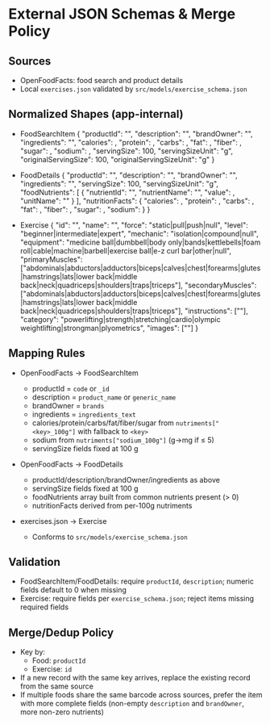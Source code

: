 # External JSON Schemas & Merge Policy

## Sources
- OpenFoodFacts: food search and product details
- Local `exercises.json` validated by `src/models/exercise_schema.json`

## Normalized Shapes (app-internal)
- FoodSearchItem
  {
    "productId": "<string>",
    "description": "<string>",
    "brandOwner": "<string>",
    "ingredients": "<string>",
    "calories": <number>,
    "protein": <number>,
    "carbs": <number>,
    "fat": <number>,
    "fiber": <number>,
    "sugar": <number>,
    "sodium": <number>,
    "servingSize": 100,
    "servingSizeUnit": "g",
    "originalServingSize": 100,
    "originalServingSizeUnit": "g"
  }

- FoodDetails
  {
    "productId": "<string>",
    "description": "<string>",
    "brandOwner": "<string>",
    "ingredients": "<string>",
    "servingSize": 100,
    "servingSizeUnit": "g",
    "foodNutrients": [
      { "nutrientId": "<string>", "nutrientName": "<string>", "value": <number>, "unitName": "<string>" }
    ],
    "nutritionFacts": {
      "calories": <number>,
      "protein": <number>,
      "carbs": <number>,
      "fat": <number>,
      "fiber": <number>,
      "sugar": <number>,
      "sodium": <number>
    }
  }

- Exercise
  {
    "id": "<string>",
    "name": "<string>",
    "force": "static|pull|push|null",
    "level": "beginner|intermediate|expert",
    "mechanic": "isolation|compound|null",
    "equipment": "medicine ball|dumbbell|body only|bands|kettlebells|foam roll|cable|machine|barbell|exercise ball|e-z curl bar|other|null",
    "primaryMuscles": ["abdominals|abductors|adductors|biceps|calves|chest|forearms|glutes|hamstrings|lats|lower back|middle back|neck|quadriceps|shoulders|traps|triceps"],
    "secondaryMuscles": ["abdominals|abductors|adductors|biceps|calves|chest|forearms|glutes|hamstrings|lats|lower back|middle back|neck|quadriceps|shoulders|traps|triceps"],
    "instructions": ["<string>"],
    "category": "powerlifting|strength|stretching|cardio|olympic weightlifting|strongman|plyometrics",
    "images": ["<string>"]
  }

## Mapping Rules
- OpenFoodFacts → FoodSearchItem
  - productId = `code` or `_id`
  - description = `product_name` or `generic_name`
  - brandOwner = `brands`
  - ingredients = `ingredients_text`
  - calories/protein/carbs/fat/fiber/sugar from `nutriments["<key>_100g"]` with fallback to `<key>`
  - sodium from `nutriments["sodium_100g"]` (g→mg if ≤ 5)
  - servingSize fields fixed at 100 g

- OpenFoodFacts → FoodDetails
  - productId/description/brandOwner/ingredients as above
  - servingSize fields fixed at 100 g
  - foodNutrients array built from common nutrients present (> 0)
  - nutritionFacts derived from per-100g nutriments

- exercises.json → Exercise
  - Conforms to `src/models/exercise_schema.json`

## Validation
- FoodSearchItem/FoodDetails: require `productId`, `description`; numeric fields default to 0 when missing
- Exercise: require fields per `exercise_schema.json`; reject items missing required fields

## Merge/Dedup Policy
- Key by:
  - Food: `productId`
  - Exercise: `id`
- If a new record with the same key arrives, replace the existing record from the same source
- If multiple foods share the same barcode across sources, prefer the item with more complete fields (non-empty `description` and `brandOwner`, more non-zero nutrients)
